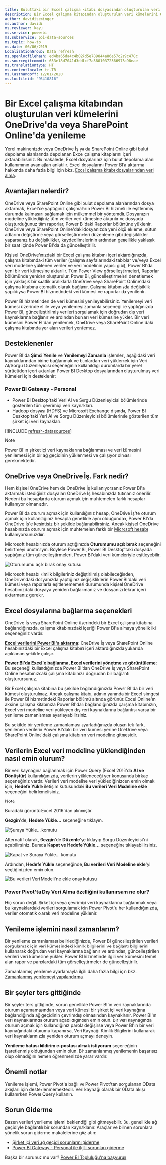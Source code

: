 ```yaml
---
title: Buluttaki bir Excel çalışma kitabı dosyasından oluşturulan veri kümelerini yenileme
description: Bir Excel çalışma kitabından oluşturulan veri kümelerini OneDrive'da veya SharePoint Online'da yenileme
author: davidiseminger
ms.author: davidi
ms.reviewer: kayu
ms.service: powerbi
ms.subservice: pbi-data-sources
ms.topic: how-to
ms.date: 06/06/2019
LocalizationGroup: Data refresh
ms.openlocfilehash: ed4ba65da4c4b027d5e789844a86e57c2a9c478c
ms.sourcegitcommit: 653e18d7041d3dd1cf7a38010372366975a98eae
ms.translationtype: HT
ms.contentlocale: tr-TR
ms.lasthandoff: 12/01/2020
ms.locfileid: "96410816"
---
```

# <a name="refresh-a-dataset-created-from-an-excel-workbook-on-onedrive-or-sharepoint-online"></a>Bir Excel çalışma kitabından oluşturulan veri kümelerini OneDrive'da veya SharePoint Online'da yenileme

Yerel makinenizde veya OneDrive İş ya da SharePoint Online gibi bulut depolama alanlarında depolanan Excel çalışma kitaplarını içeri aktarabilirsiniz. Bu makalede, Excel dosyalarınız için bulut depolama alanı kullanımının avantajları anlatılır. Excel dosyalarını Power BI'a aktarma hakkında daha fazla bilgi için bkz. [Excel çalışma kitabı dosyalarından veri alma](service-excel-workbook-files.md).

## <a name="what-are-the-advantages"></a>Avantajları nelerdir?

OneDrive veya SharePoint Online gibi bulut depolama alanlarından dosya aktarmak, Excel'de yaptığınız çalışmaların Power BI hizmeti ile eşitlenmiş durumda kalmasını sağlamak için mükemmel bir yöntemdir. Dosyanızın modeline yüklediğiniz tüm veriler veri kümesine aktarılır ve dosyada oluşturduğunuz tüm raporlar, Power BI'daki Raporlar bölümüne yüklenir. OneDrive veya SharePoint Online'daki dosyanızda yeni ölçü ekleme, sütun adlarını değiştirme veya görselleştirmeleri düzenleme gibi değişiklikler yaparsanız bu değişiklikler, kaydedilmelerinin ardından genellikle yaklaşık bir saat içinde Power BI'da da güncelleştirilir.

Kişisel OneDrive'ınızdaki bir Excel çalışma kitabını içeri aktardığınızda, çalışma kitabındaki tüm veriler (çalışma sayfalarındaki tablolar ve/veya Excel veri modeline yüklenen veriler ve veri modelinin yapısı gibi), Power BI'da yeni bir veri kümesine aktarılır. Tüm Power View görselleştirmeleri, Raporlar bölümünde yeniden oluşturulur. Power BI, güncelleştirmeleri denetlemek için yaklaşık bir saatlik aralıklarla OneDrive veya SharePoint Online'daki çalışma kitabına otomatik olarak bağlanır. Çalışma kitabınızda değişiklik yapıldıysa Power BI hizmetindeki veri kümesi ve raporlar da yenilenir.

Power BI hizmetinden de veri kümesini yenileyebilirsiniz. Yenilemeyi veri kümesi üzerinde el ile veya yenilemeyi zamanla seçeneği ile yaptığınızda Power BI, güncelleştirilmiş verileri sorgulamak için doğrudan dış veri kaynaklarına bağlanır ve ardından bunları veri kümesine yükler. Bir veri kümesini Power BI'dan yenilemek, OneDrive veya SharePoint Online'daki çalışma kitabında yer alan verileri yenilemez. 

## <a name="whats-supported"></a>Desteklenenler

Power BI'da **Şimdi Yenile** ve **Yenilemeyi Zamanla** işlemleri, aşağıdaki veri kaynaklarından birine bağlanmak ve bunlardan veri yüklemek için Veri Al/Sorgu Düzenleyicisi seçeneğinin kullanıldığı durumlarda bir yerel sürücüden içeri aktarılan Power BI Desktop dosyalarından oluşturulmuş veri kümeleri için desteklenir:  

### <a name="power-bi-gateway---personal"></a>Power BI Gateway - Personal

* Power BI Desktop'taki Veri Al ve Sorgu Düzenleyicisi bölümlerinde gösterilen tüm çevrimiçi veri kaynakları.
* Hadoop dosyası (HDFS) ve Microsoft Exchange dışında, Power BI Desktop'taki Veri Al ve Sorgu Düzenleyicisi bölümlerinde gösterilen tüm şirket içi veri kaynakları.

<!-- Refresh Data sources-->
[!INCLUDE [refresh-datasources](../includes/refresh-datasources.md)]

> [!NOTE]
> Power BI'ın şirket içi veri kaynaklarına bağlanması ve veri kümesini yenilemesi için bir ağ geçidinin yüklenmesi ve çalışıyor olması gerekmektedir.
>
>

## <a name="onedrive-or-onedrive-for-business-whats-the-difference"></a>OneDrive veya OneDrive İş. Fark nedir?

Hem kişisel OneDrive hem de OneDrive İş kullanıyorsanız Power BI'a aktarmak istediğiniz dosyaları OneDrive İş hesabınızda tutmanız önerilir. Nedeni bu hesaplarda oturum açmak için muhtemelen farklı hesaplar kullanıyor olmanızdır.

Power BI'da oturum açmak için kullandığınız hesap, OneDrive İş'te oturum açmak için kullandığınız hesapla genellikle aynı olduğundan, Power BI'da OneDrive İş'e kesintisiz bir şekilde bağlanabilirsiniz. Ancak kişisel OneDrive hesabınızda oturum açmak için muhtemelen farklı bir [Microsoft hesabı](https://account.microsoft.com) kullanıyorsunuzdur.

Microsoft hesabınızda oturum açtığınızda **Oturumumu açık bırak** seçeneğini belirtmeyi unutmayın. Böylece Power BI, Power BI Desktop'taki dosyada yaptığınız tüm güncelleştirmeleri, Power BI'daki veri kümeleriyle eşitleyebilir.  

![Oturumumu açık bırak onay kutusu](media/refresh-excel-file-onedrive/refresh_signin_keepmesignedin.png)

Microsoft hesabı kimlik bilgileriniz değiştirilmiş olabileceğinden, OneDrive'daki dosyanızda yaptığınız değişikliklerin Power BI'daki veri kümesi veya raporlarla eşitlenememesi durumunda kişisel OneDrive hesabınızdaki dosyaya yeniden bağlanmanız ve dosyanızı tekrar içeri aktarmanız gerekir.

## <a name="options-for-connecting-to-excel-file"></a>Excel dosyalarına bağlanma seçenekleri

OneDrive İş veya SharePoint Online üzerindeki bir Excel çalışma kitabına bağlandığınızda, çalışma kitabınızdaki içeriği Power BI'a almaya yönelik iki seçeneğiniz vardır.

[**Excel verilerini Power BI'a aktarma**](service-excel-workbook-files.md#import-or-connect-to-an-excel-workbook-from-power-bi): OneDrive İş veya SharePoint Online hesabınızdaki bir Excel çalışma kitabını içeri aktardığınızda yukarıda açıklanan şekilde çalışır.

[**Power BI'da Excel'e bağlanma, Excel verilerini yönetme ve görüntüleme**](service-excel-workbook-files.md#one-excel-workbook--two-ways-to-use-it): Bu seçeneği kullandığınızda Power BI'dan OneDrive İş veya SharePoint Online hesabınızdaki çalışma kitabınıza doğrudan bir bağlantı oluşturursunuz.

Bir Excel çalışma kitabına bu şekilde bağlandığınızda Power BI'da bir veri kümesi oluşturulmaz. Ancak çalışma kitabı, adının yanında bir Excel simgesi ile Power BI hizmetindeki Raporlar bölümü altında görünür. Excel Online'ın aksine çalışma kitabınıza Power BI'dan bağlandığınızda çalışma kitabınızın, Excel veri modeline veri yükleyen dış veri kaynaklarına bağlantısı varsa bir yenileme zamanlaması ayarlayabilirsiniz.

Bu şekilde bir yenileme zamanlaması ayarladığınızda oluşan tek fark, yenilenen verilerin Power BI'daki bir veri kümesi yerine OneDrive veya SharePoint Online'daki çalışma kitabının veri modeline gitmesidir.

## <a name="how-do-i-make-sure-data-is-loaded-to-the-excel-data-model"></a>Verilerin Excel veri modeline yüklendiğinden nasıl emin olurum?

Bir veri kaynağına bağlanmak için Power Query (Excel 2016'da **Al ve Dönüştür**) kullandığınızda, verilerin yükleneceği yer konusunda birkaç seçeneğiniz vardır. Verileri veri modeline veri yüklediğinizden emin olmak için, **Hedefe Yükle** iletişim kutusundaki **Bu verileri Veri Modeline ekle** seçeneğini belirlemelisiniz.

> [!NOTE]
> Buradaki görüntü Excel 2016'dan alınmıştır.
>
>

**Gezgin**'de, **Hedefe Yükle…** seçeneğine tıklayın.  

![Şuraya Yükle... komutu](media/refresh-excel-file-onedrive/refresh_loadtodm_1.png)

Alternatif olarak, **Gezgin**'de **Düzenle**'ye tıklayıp Sorgu Düzenleyicisi'ni açabilirsiniz. Burada **Kapat ve Hedefe Yükle...** seçeneğine tıklayabilirsiniz.  

![Kapat ve Şuraya Yükle... komutu](media/refresh-excel-file-onedrive/refresh_loadtodm_2.png)

Ardından, **Hedefe Yükle** seçeneğinde, **Bu verileri Veri Modeline ekle**'yi seçtiğinizden emin olun.  

![Bu verileri Veri Modeli'ne ekle onay kutusu](media/refresh-excel-file-onedrive/refresh_loadtodm_3.png)

### <a name="what-if-i-use-get-external-data-in-power-pivot"></a>Power Pivot'ta Dış Veri Alma özelliğini kullanırsam ne olur?

Hiç sorun değil. Şirket içi veya çevrimiçi veri kaynaklarına bağlanmak veya bu kaynaklardaki verileri sorgulamak için Power Pivot'u her kullandığınızda, veriler otomatik olarak veri modeline yüklenir.

## <a name="how-do-i-schedule-refresh"></a>Yenileme işlemini nasıl zamanlarım?

Bir yenileme zamanlaması belirlediğinizde, Power BI güncelleştirilen verileri sorgulamak için veri kümesindeki kimlik bilgilerini ve bağlantı bilgilerini kullanarak doğrudan veri kaynaklarına bağlanır ve ardından, güncelleştirilen verileri veri kümesine yükler. Power BI hizmetinde ilgili veri kümesini temel alan rapor ve panolardaki tüm görselleştirmeler de güncelleştirilir.

Zamanlanmış yenileme ayarlamayla ilgili daha fazla bilgi için bkz. [Zamanlanmış yenilemeyi yapılandırma](refresh-scheduled-refresh.md).

## <a name="when-things-go-wrong"></a>Bir şeyler ters gittiğinde

Bir şeyler ters gittiğinde, sorun genellikle Power BI'ın veri kaynaklarında oturum açamamasından veya veri kümesi bir şirket içi veri kaynağına bağlandığında ağ geçidinin çevrimdışı olmasından kaynaklanır. Power BI'ın veri kaynaklarında oturum açabildiğinden emin olun. Bir veri kaynağında oturum açmak için kullandığınız parola değişirse veya Power BI'ın bir veri kaynağındaki oturumu kapanırsa, Veri Kaynağı Kimlik Bilgilerini kullanarak veri kaynaklarınızda yeniden oturum açmayı deneyin.

**Yenileme hatası bildirim e-postası almak istiyorum** seçeneğinin işaretlenmiş olduğundan emin olun. Bir zamanlanmış yenilemenin başarısız olup olmadığını hemen öğrenmenizde yarar vardır.

## <a name="important-notes"></a>Önemli notlar

Yenileme işlemi, Power Pivot'a bağlı ve Power Pivot'tan sorgulanan OData akışları için desteklenmemektedir. Veri kaynağı olarak bir OData akışı kullanırken Power Query kullanın.

## <a name="troubleshooting"></a>Sorun Giderme

Bazen verileri yenileme işlemi beklendiği gibi gitmeyebilir. Bu, genellikle ağ geçidiyle bağlantılı bir sorundan kaynaklanır. Araçlar ve bilinen sorunlara yönelik sorun giderme makalelerine göz atın:

- [Şirket içi veri ağ geçidi sorunlarını giderme](service-gateway-onprem-tshoot.md)
- [Power BI Gateway - Personal ile ilgili sorunları giderme](service-admin-troubleshooting-power-bi-personal-gateway.md)

Başka bir sorunuz mu var? [Power BI Topluluğu'na başvurun](https://community.powerbi.com/)

